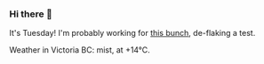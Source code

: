 ### Hi there :wave:

It's Tuesday! I'm probably working for [this bunch](https://github.com/kohofinancial), de-flaking a test.

Weather in Victoria BC: mist, at +14°C.
